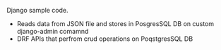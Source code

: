 Django sample code.
- Reads data from JSON file and stores in PosgresSQL DB on custom django-admin comamnd
- DRF APIs that perfrom crud operations on PoqstgresSQL DB

